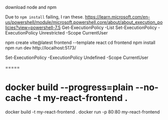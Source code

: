 download node and npm

Due to `npm install` failing, I ran these.
https://learn.microsoft.com/en-us/powershell/module/microsoft.powershell.core/about/about_execution_policies?view=powershell-7.5
Get-ExecutionPolicy -List
Set-ExecutionPolicy -ExecutionPolicy Unrestricted -Scope CurrentUser

npm create vite@latest frontend --template react
  cd frontend
  npm install
  npm run dev
http://localhost:5173/

Set-ExecutionPolicy -ExecutionPolicy Undefined -Scope CurrentUser

=====

# docker build --progress=plain --no-cache -t my-react-frontend .
docker build -t my-react-frontend .
docker run -p 80:80 my-react-frontend